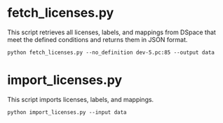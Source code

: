 # fetch_licenses.py

This script retrieves all licenses, labels, and mappings from DSpace that meet the defined conditions and returns them in JSON format.

```
python fetch_licenses.py --no_definition dev-5.pc:85 --output data
```

# import_licenses.py

This script imports licenses, labels, and mappings.

```
python import_licenses.py --input data
```